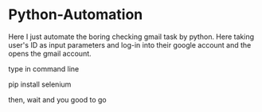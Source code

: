 # Python-Automation
Here I just automate the boring checking gmail task by python. Here taking user's ID as input parameters and log-in into their google account and the opens the gmail account.

type in command line
  
  pip install selenium
  
then, wait and you good to go
